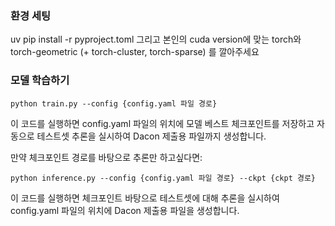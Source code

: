 ### 환경 세팅
uv pip install -r pyproject.toml
그리고 본인의 cuda version에 맞는 torch와 torch-geometric (+ torch-cluster, torch-sparse) 를 깔아주세요


### 모델 학습하기
```
python train.py --config {config.yaml 파일 경로}
```
이 코드를 실행하면 config.yaml 파일의 위치에 모델 베스트 체크포인트를 저장하고 자동으로 테스트셋 추론을 실시하여 Dacon 제출용 파일까지 생성합니다.

만약 체크포인트 경로를 바탕으로 추론만 하고싶다면:
```
python inference.py --config {config.yaml 파일 경로} --ckpt {ckpt 경로}
```
이 코드를 실행하면 체크포인트 바탕으로 테스트셋에 대해 추론을 실시하여 config.yaml 파일의 위치에 Dacon 제출용 파일을 생성합니다.